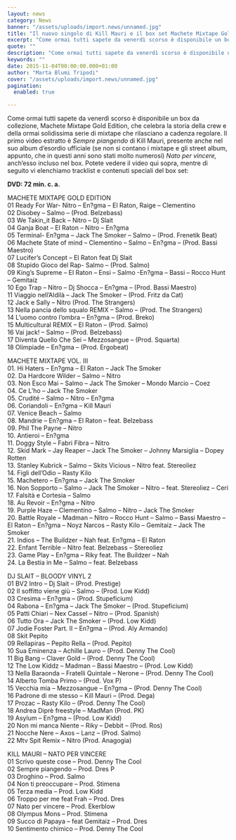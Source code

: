 ```yaml
---
layout: news
category: News
banner: "/assets/uploads/import.news/unnamed.jpg"
title: "Il nuovo singolo di Kill Mauri e il box set Machete Mixtape Gold Edition"
excerpt: "Come ormai tutti sapete da venerdì scorso è disponibile un box da collezione, Machete Mixtape Gold Edition, che celebra la storia della crew e della ormai solidissima serie di mixtape che rilasciano a cadenza regolare. Il primo video estratto è Sempre piangendo di Kill Mauri, presente anche nel suo album d’esordio ufficiale (se non si contano [&hellip"
quote: ""
description: "Come ormai tutti sapete da venerdì scorso è disponibile un box da collezione, Machete Mixtape Gold Edition, che celebra la storia della crew e della ormai solidissima serie di mixtape che rilasciano a cadenza regolare. Il primo video estratto è Sempre piangendo di Kill Mauri, presente anche nel suo album d’esordio ufficiale (se non si contano [&hellip"
keywords: ""
date: 2015-11-04T00:00:00.000+01:00
author: "Marta Blumi Tripodi"
cover: "/assets/uploads/import.news/unnamed.jpg"
pagination:
  enabled: true

---
```


Come ormai tutti sapete da venerdì scorso è disponibile un box da collezione, Machete Mixtape Gold Edition, che celebra la storia della crew e della ormai solidissima serie di mixtape che rilasciano a cadenza regolare. Il primo video estratto è _Sempre piangendo_ di Kill Mauri, presente anche nel suo album d’esordio ufficiale (se non si contano i mixtape e gli street album, appunto, che in questi anni sono stati molto numerosi) _Nato per vincere,_ anch’esso incluso nel box. Potete vedere il video qui sopra, mentre di seguito vi elenchiamo tracklist e contenuti speciali del box set:

**DVD: 72 min. c. a.**

MACHETE MIXTAPE GOLD EDITION  
01 Ready For War- Nitro – En?gma – El Raton, Raige – Clementino  
02 Disobey – Salmo – (Prod. Belzebass)  
03 We Takin\_it Back – Nitro – Dj Slait  
04 Ganja Boat – El Raton – Nitro – En?gma  
05 Terminal- En?gma – Jack The Smoker – Salmo – (Prod. Frenetik Beat)  
06 Machete State of mind – Clementino – Salmo – En?gma – (Prod. Bassi Maestro)  
07 Lucifer’s Concept – El Raton feat Dj Slait  
08 Stupido Gioco del Rap- Salmo – (Prod. Salmo)  
09 King’s Supreme – El Raton – Ensi – Salmo -En?gma – Bassi – Rocco Hunt – Gemitaiz  
10 Ego Trap – Nitro – Dj Shocca – En?gma – (Prod. Bassi Maestro)  
11 Viaggio nell’Aldilà – Jack The Smoker – (Prod. Fritz da Cat)  
12 Jack e Sally – Nitro (Prod. The Strangers)  
13 Nella pancia dello squalo REMIX – Salmo – (Prod. The Strangers)  
14 L’uomo contro l’ombra – En?gma – (Prod. Breko)  
15 Multicultural REMIX – El Raton – (Prod. Salmo)  
16 Vai jack! – Salmo – (Prod. Belzebass)  
17 Diventa Quello Che Sei – Mezzosangue – (Prod. Squarta)  
18 Olimpiade – En?gma – (Prod. Ergobeat)

MACHETE MIXTAPE VOL. III  
01\. Hi Haters – En?gma – El Raton – Jack The Smoker  
02\. Da Hardcore Wilder – Salmo – Nitro  
03\. Non Esco Mai – Salmo – Jack The Smoker – Mondo Marcio – Coez  
04\. Ce L’ho – Jack The Smoker  
05\. Crudité – Salmo – Nitro – En?gma  
06\. Coriandoli – En?gma – Kill Mauri  
07\. Venice Beach – Salmo  
08\. Mandrie – En?gma – El Raton – feat. Belzebass  
09\. Phil The Payne – Nitro  
10\. Antieroi – En?gma  
11\. Doggy Style – Fabri Fibra – Nitro  
12\. Skid Mark – Jay Reaper – Jack The Smoker – Johnny Marsiglia – Dopey Rotten  
13\. Stanley Kubrick – Salmo – Skits Vicious – Nitro feat. Stereoliez  
14\. Figli dell’Odio – Rasty Kilo  
15\. Machetero – En?gma – Jack The Smoker  
16\. Non Sopporto – Salmo – Jack The Smoker – Nitro – feat. Stereoliez – Ceri  
17\. Falsità e Cortesia – Salmo  
18\. Au Revoir – En?gma – Nitro  
19\. Purple Haze – Clementino – Salmo – Nitro – Jack The Smoker  
20\. Battle Royale – Madman – Nitro – Rocco Hunt – Salmo – Bassi Maestro – El Raton – En?gma – Noyz Narcos – Rasty Kilo – Gemitaiz – Jack The Smoker  
21\. Indios – The Buildzer – Nah feat. En?gma – El Raton  
22\. Enfant Terrible – Nitro feat. Belzebass – Stereoliez  
23\. Game Play – En?gma – Riky feat. The Buildzer – Nah  
24\. La Bestia in Me – Salmo – feat. Belzebass

DJ SLAIT – BLOODY VINYL 2  
01 BV2 Intro – Dj Slait – (Prod. Prestige)  
02 Il soffitto viene giù – Salmo – (Prod. Low Kidd)  
03 Cresima – En?gma – (Prod. Stupeficium)  
04 Rabona – En?gma – Jack The Smoker – (Prod. Stupeficium)  
05 Patti Chiari – Nex Cassel – Nitro – (Prod. Spanish)  
06 Tutto Ora – Jack The Smoker – (Prod. Low Kidd)  
07 Jodie Foster Part. II – En?gma – (Prod. Aly Armando)  
08 Skit Pepito  
09 Rellapiras – Pepito Rella – (Prod. Pepito)  
10 Sua Eminenza – Achille Lauro – (Prod. Denny The Cool)  
11 Big Bang – Claver Gold – (Prod. Denny The Cool)  
12 The Low Kiddz – Madman – Bassi Maestro – (Prod. Low Kidd)  
13 Nella Baraonda – Fratelli Quintale – Nerone – (Prod. Denny The Cool)  
14 Alberto Tomba Primo – (Prod. Vox P)  
15 Vecchia mia – Mezzosangue – En?gma – (Prod. Denny The Cool)  
16 Padrone di me stesso – Kill Mauri – (Prod. Dega)  
17 Prozac – Rasty Kilo – (Prod. Denny The Cool)  
18 Andrea Diprè freestyle – MadMan (Prod. PK)  
19 Asylum – En?gma – (Prod. Low Kidd)  
20 Non mi manca Niente – Riky – Debbit – (Prod. Ros)  
21 Nocche Nere – Axos – Lanz – (Prod. Salmo)  
22 Mtv Spit Remix – Nitro (Prod. Anagogia)

KILL MAURI – NATO PER VINCERE  
01 Scrivo queste cose – Prod. Denny The Cool  
02 Sempre piangendo – Prod. Dres P  
03 Droghino – Prod. Salmo  
04 Non ti preoccupare – Prod. Stimena  
05 Terza media – Prod. Low Kidd  
06 Troppo per me feat Frah – Prod. Dres  
07 Nato per vincere – Prod. Ekerblow  
08 Olympus Mons – Prod. Stimena  
09 Succo di Papaya – feat Gemitaiz – Prod. Dres  
10 Sentimento chimico – Prod. Denny The Cool